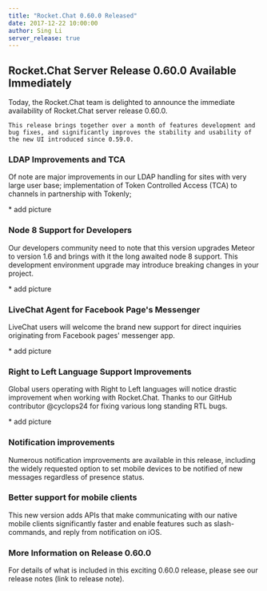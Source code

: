 ```yaml
---
title: "Rocket.Chat 0.60.0 Released"
date: 2017-12-22 10:00:00
author: Sing Li
server_release: true
---
```


## Rocket.Chat Server Release 0.60.0 Available Immediately

<p>
	Today, the Rocket.Chat team is delighted to announce the immediate availability of Rocket.Chat server release 0.60.0.

	This release brings together over a month of features development and bug fixes, and significantly improves the stability and usability of the new UI introduced since 0.59.0.
</p>

### LDAP Improvements and TCA

<div class="left copy">
	<p>
	Of note are major improvements in our LDAP handling for sites with very large user base; implementation of Token Controlled Access (TCA) to channels in partnership with Tokenly;
	</p>
</div>

<div class="right image">
	* add picture
</div>
<div class="clear"></div>

### Node 8 Support for Developers

<div class="left copy">
	<p>
	Our developers community need to note that this version upgrades Meteor to version 1.6 and brings with it the long awaited node 8 support.   This development environment upgrade may introduce breaking changes in your project.
	</p>
</div>

<div class="right image">
	* add picture
</div>
<div class="clear"></div>

### LiveChat Agent for Facebook Page's Messenger

<div class="left copy">
	<p>LiveChat users will welcome the brand new support for direct inquiries originating from Facebook pages' messenger app.</p>
</div>

<div class="right image">
	* add picture
</div>
<div class="clear"></div>

### Right to Left Language Support Improvements

<div class="left copy">
	<p>Global users operating with Right to Left languages will notice drastic improvement when working with Rocket.Chat.   Thanks to our GitHub contributor @cyclops24 for fixing various long standing RTL bugs.</p>
</div>

<div class="right image">
	* add picture
</div>
<div class="clear"></div>

###  Notification improvements

<p>Numerous notification improvements are available in this release, including the widely requested option to set mobile devices to be notified of new messages regardless of presence status.</p>

### Better support for mobile clients

This new version adds APIs that make communicating with our native mobile clients significantly faster and enable features such as slash-commands, and reply from notification on iOS.

### More Information on Release 0.60.0

<p>For details of what is included in this exciting 0.60.0 release, please see our release notes (link to release note).</p>
